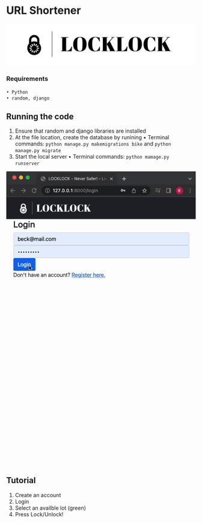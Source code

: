
# URL Shortener
![header](header.jpg)

### Requirements 
    • Python
    • random, django

## Running the code
1. Ensure that random and django libraries are installed
2. At the file location, create the database by runining
    • Terminal commands: `python manage.py makemigrations bike` and `python manage.py migrate`
3. Start the local server
    • Terminal commands: `python mamage.py runserver`

![tutorial](tutorial.gif)
## Tutorial
1. Create an account
2. Login
3. Select an availble lot (green)
4. Press Lock/Unlock!
